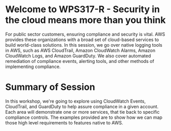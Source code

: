 # Welcome to WPS317-R - Security in the cloud means more than you think
For public sector customers, ensuring compliance and security is vital. AWS provides these organizations with a broad set of cloud-based services to build world-class solutions. In this session, we go over native logging tools in AWS, such as AWS CloudTrail, Amazon CloudWatch Alarms, Amazon CloudWatch Logs, and Amazon GuardDuty. We also cover automated remediation of compliance events, alerting tools, and other methods of implementing compliance.

# Summary of Session
In this workshop, we're going to explore using CloudWatch Events, CloudTrail, and GuardDuty to help assure compliance in a given account.  Each area will demonstrate one or more services, that tie back to specific compliance controls. The examples provided are to show how we can map those high level requirements to features native to AWS. 

